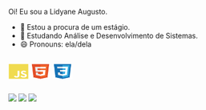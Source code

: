 Oi! Eu sou a Lidyane Augusto.

- 🔭 Estou a procura de um estágio.
- 🌱 Estudando Análise e Desenvolvimento de Sistemas.
- 😄 Pronouns: ela/dela


<div style="display: inline_block"><br>
  <img align="center" alt="Lidy-Js" height="30" width="40" src="https://raw.githubusercontent.com/devicons/devicon/master/icons/javascript/javascript-plain.svg">
 
  <img align="center" alt="Lidy-HTML" height="30" width="40" src="https://raw.githubusercontent.com/devicons/devicon/master/icons/html5/html5-original.svg">
  <img align="center" alt="Lidy-CSS" height="30" width="40" src="https://raw.githubusercontent.com/devicons/devicon/master/icons/css3/css3-original.svg">
   
 
##

 
<div> 
  <a href="https://www.instagram.com/lidyaugust/" target="_blank"><img src="https://img.shields.io/badge/-Instagram-%23E4405F?style=for-the-badge&logo=instagram&logoColor=white" target="_blank"></a>
  <a href="https://www.linkedin.com/in/lidyane-augusto/" target="_blank"><img src="https://img.shields.io/badge/-LinkedIn-%230077B5?style=for-the-badge&logo=linkedin&logoColor=white" target="_blank"></a> 
    <a href = "lidyaugust123@gmail.com"><img src="https://img.shields.io/badge/-Gmail-%23333?style=for-the-badge&logo=gmail&logoColor=white" target="_blank"></a>
</div>
